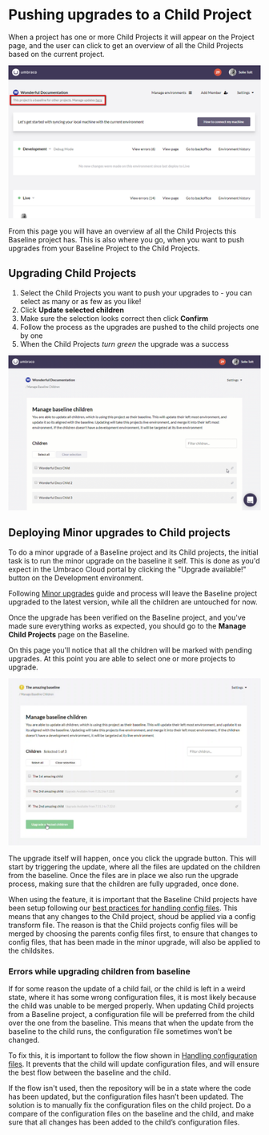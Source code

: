 # Pushing upgrades to a Child Project
When a project has one or more Child Projects it will appear on the Project page, and the user can click to get an overview of all the Child Projects based on the current project.

![Manage Baseline Children](images/mange-updates-here.png)

From this page you will have an overview af all the Child Projects this Baseline project has. This is also where you go, when you want to push upgrades from your Baseline Project to the Child Projects.

## Upgrading Child Projects

1. Select the Child Projects you want to push your upgrades to - you can select as many or as few as you like!
2. Click **Update selected children**
3. Make sure the selection looks correct then click **Confirm**
4. Follow the process as the upgrades are pushed to the child projects one by one
5. When the Child Projects *turn green* the upgrade was a success

![Upgrade Child Projects](images/manage-baseline-children.gif)

## Deploying Minor upgrades to Child projects

To do a minor upgrade of a Baseline project and its Child projects, the initial task is to run the minor upgrade on the baseline it self. This is done as you'd expect in the Umbraco Cloud portal by clicking the "Upgrade available!" button on the Development environment. 

Following [Minor upgrades](../../Upgrades/#minor-version-upgrades) guide and process will leave the Baseline project upgraded to the latest version, while all the children are untouched for now.

Once the upgrade has been verified on the Baseline project, and you've made sure everything works as expected, you should go to the **Manage Child Projects** page on the Baseline. 

On this page you'll notice that all the children will be marked with pending upgrades. At this point you are able to select one or more projects to upgrade. 

![Minor upgrade labels](images/minor-upgrades.png)

The upgrade itself will happen, once you click the upgrade button. This will start by triggering the update, where all the files are updated on the children from the baseline. Once the files are in place we also run the upgrade process, making sure that the children are fully upgraded, once done. 

When using the feature, it is important that the Baseline Child projects have been setup following our [best practices for handling config files](../Configuration-files). This means that any changes to the Child project, shoud be applied via a config transform file. The reason is that the Child projects config files will be merged by choosing the parents config files first, to ensure that changes to config files, that has been made in the minor upgrade, will also be applied to the childsites.

### Errors while upgrading children from baseline
If for some reason the update of a child fail, or the child is left in a weird state, where it has some wrong configuration files, it is most likely because the child was unable to be merged properly. When updating Child projects from a Baseline project, a configuration file will be preferred from the child over the one from the baseline. This means that when the update from the baseline to the child runs, the configuration file sometimes won’t be changed. 

To fix this, it is important to follow the flow shown in [Handling configuration files](../Configuration-files/). It prevents that the child will update configuration files, and will ensure the best flow between the baseline and the child.

If the flow isn't used, then the repository will be in a state where the code has been updated, but the configuration files hasn’t been updated. The solution is to manually fix the configuration files on the child project. Do a compare of the configuration files on the baseline and the child, and make sure that all changes has been added to the child’s configuration files.

